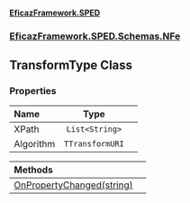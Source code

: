 #### [EficazFramework.SPED](EficazFrameworkSPED.md 'EficazFramework SPED')
### [EficazFramework.SPED.Schemas.NFe](EficazFramework.SPED.Schemas.NFe.md 'EficazFramework.SPED.Schemas.NFe')

## TransformType Class
### Properties

| Name | Type | |
| :--- | :---: | :--- |
| XPath | `List<String>` |  |
| Algorithm | `TTransformURI` |  |

| Methods | |
| :--- | :--- |
| [OnPropertyChanged(string)](EficazFramework.SPED.Schemas.NFe/TransformType/OnPropertyChanged(string).md 'EficazFramework.SPED.Schemas.NFe.TransformType.OnPropertyChanged(string)') | |
